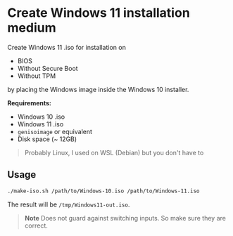 # Create Windows 11 installation medium

Create Windows 11 .iso for installation on 

* BIOS
* Without Secure Boot
* Without TPM

by placing the Windows image inside the Windows 10 installer.

**Requirements:**

* Windows 10 .iso
* Windows 11 .iso
* `genisoimage` or equivalent
* Disk space (~ 12GB)

> Probably Linux, I used on WSL (Debian) but you don't have to

## Usage

```bash
./make-iso.sh /path/to/Windows-10.iso /path/to/Windows-11.iso
```

The result will be `/tmp/Windows11-out.iso`.

> **Note** Does not guard against switching inputs. So make sure they are correct.